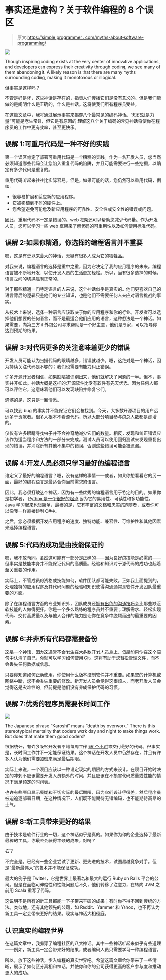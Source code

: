 # 事实还是虚构？关于软件编程的 8 个误区

> 原文:[https://simple programmer . com/myths-about-software-programming/](https://simpleprogrammer.com/myths-about-software-programming/)

![](img/6d21f7a26a8623b5753de727cb30285a.png)

Though inspiring coding exists at the very center of innovative applications, and developers can express their creativity through coding, we see many of them abandoning it. A likely reason is that there are many myths surrounding coding, making it monotonous or illogical.

但事实是这样吗？

不管是好是坏，这些神话是存在的，指责人们传播它们是没有意义的。但是我们能做的是阐明什么是正确的，什么是神话。这将使我们所有程序员受益。

在这篇文章中，我将通过展示事实来揭穿八个最常见的编码神话。“知识就是力量”可能是老生常谈，但它是有原因的:理解这八个关于编码的常见神话将使你在程序员的工作中更有效率，甚至更快乐。

## 误解 1:可重用代码是一种不好的实践

第一个误区肯定了部署可重用代码是一个糟糕的实践。作为一名开发人员，您当然必须知道哪些代码会让您陷入重复代码的陷阱，并且可能需要进行一些挖掘，以确定有多少代码是重复的。

重用代码听起来往往比实际容易。但是，如果可能的话，您仍然可以重用代码，例如:

*   很容易扩展和适应新的应用程序。
*   它被移植到不同的硬件上。
*   您希望避免可能危及新应用程序的可靠性、安全性或安全性的错误或问题。

因此，重用代码不一定是错误的。web 框架还可以帮助您减少代码量。作为开发人员，您可以学习一些 web 框架来了解代码的可重用性以及如何使用标准代码。

## 误解 2:如果你精通，你选择的编程语言并不重要

嗯，这是有史以来最大的神话，无疑有很多人成为它的牺牲品。

对我来说，编程语言的选择是重中之重，因为它决定了我的应用程序的未来。编程语言被不断地开发，以使开发人员的生活更加轻松。所以，当有很多选择的时候，语言之间的切换是很正常的。

对于那些精通一门特定语言的人来说，这个神话似乎是真实的。他们更喜欢自己的语言背后的逻辑只是他们的专业知识，也是他们不需要任何人来应对语言挑战的事实。

从技术上来说，选择一种语言应该取决于你的应用程序和你的行业。开发者可以选择他们想要的任何语言，而不是最适合他们应用的语言，这种想法是一个神话。如果需要，向第三方 it 外包公司寻求帮助是一个好主意，他们是专家，可以指导你达到预期的结果。

## 误解 3:对代码更多的关注意味着更少的错误

开发人员可能认为扫描代码的眼睛越多，错误就越少。嗯，这绝对是一个神话，因为持续关注代码是不够的；我们也需要有能力纠正错误。

许多开源开发者相信，如果缺陷被识别出来，他们就解决了问题的一半。但不，事实并非如此。神话大概是这样的:开源软件比专有软件有先天优势。因为任何人都可以评估它，这意味着他们可以发现缺陷并修复它们。

遗憾的是，这只是一厢情愿。

可以找到 bug 的事实并不能保证它们会被找到。今天，大多数开源项目的用户远远多于贡献者。很多人根本不看源代码，所以大部分项目参与的总人数都是虚增的。

仅仅有许多眼睛寻找虫子并不会神奇地减少它们的数量。相反，发现和纠正错误应该作为适当程序和方法的一部分来完成。测试人员可以使用回归测试来发现重复出现的错误，并消除所有其他不集中的错误，否则这些错误可能会被遗漏。

## 误解 4:开发人员必须只学习最好的编程语言

谁定义了最好的编程语言？嗯，没有这样的事情——或者，如果你想看看它的另一面，最好的编程语言是最适合你当前需求的语言。

因此，我必须打破这个神话，因为有一些优秀的编程语言用于特定的目的。如果你是初学者， [Python 是一个很好的起点](https://www.amazon.com/dp/B099BZ7B2Y/makithecompsi-20),因为它的易用性、可读性和多功能性。Java 学习起来也很简单，最棒的是，它有丰富的文档和忠实的追随者，或者你可以像我一样直接跳到 C#中。

之后，您必须根据开发应用程序的速度、独特功能、兼容性、可维护性和其他因素来选择编程语言。

## 误解 5:代码的成功是由技能保证的

嗯，我不敢苟同。虽然这可能有一部分是正确的——因为良好的技能是必需的——但事实是技能本身并不能保证代码的高质量。经验和知识对于源代码的成功也起着至关重要的作用。

实际上，不管成员的资格或技能如何，软件团队都可能失败。正如我上面提到的，处理独特的应用程序及其代码问题的经验和知识使得沟通通常是软件开发团队最重要的方面。

除了在编程语言方面的专业知识外，团队成员还[拥有出色的沟通技巧](https://simpleprogrammer.com/soft-skills-for-programmers/)会比那些缺乏软技能的人做得更好。你是一个多么熟练的程序员并不重要；理解需求、轻松实现代码、交付高质量以及与他人合作的能力是让你在竞争中脱颖而出的最重要的因素。

## 误解 6:并非所有代码都需要备份

这是一个神话，因为这通常不会发生在大多数开发人员身上。但是如果你在这个语句中认清了自己，你就可以学习如何使用 Git。这将有助于您轻松管理文件，而不会丢失任何数据或信息。

只要你知道如何正确使用，你使用什么版本控制软件并不重要。如果您的计算机或网络中断，您不会丢失重要的修改。新开发人员会觉得这很烦人，而老开发人员会觉得这是灾难性的，但前提是他们没有养成保护代码的习惯。

## 误解 7:优秀的程序员需要长时间工作

![](img/edba478d6f24246488d6097967c1f88a.png)

The Japanese phrase “Karoshi” means “death by overwork.” There is this stereotypical mentality that coders work day and night to make things work. But does that make them good coders?

根据统计，有许多极客开发者平均每周工作 [56 个小时](https://insights.dice.com/2021/04/29/game-developers-how-many-hours-per-week-do-they-work/)来交付最好的代码。但事实是，长时间工作并不一定能保证结果。这个神话在开发人员中仍然存在，并且有许多人认为他们需要加班来满足最后期限。

实际上来说，一个项目应该以一种设定现实的期限的方式来设计。在项目开始时决定的冲刺不应该需要开发人员额外的时间，并且应该在不损害代码质量或性能的情况下满足预定的时间表。

也许有些项目显示模糊和不切实际的最后期限，因为它们设计得很差。然后程序员被迫追逐部署日期，在这种情况下，人们既不能期待无错编码，也不能期待高昂的士气。

## 误解 8:新工具带来更好的结果

由于技术是软件行业的一切，这个神话似乎是真的。如果你为你的企业选择了最新最棒的工具，你最终会获得丰硕的成果，对吗？

*右*？

不完全是。已经有一些企业尝试了更新、更先进的技术，试图超越竞争对手。但是“最新最伟大”的技术并不能保证成功。

最大的例子是 Twitter，它是世界上最著名和最大的运行 Ruby on Rails 平台的公司。但是在面临可伸缩性和性能问题后不久，他们转移了注意力，在转向 JVM 之前用 Scala 重写了代码。

这说明不是所有的新工具都能一下子带来丰硕的成果；有时你不得不回到传统的方法。类似地，还有其他领先的公司，如 Reddit、Yammer 和 Yahoo，也不再认为新工具一定会带来更好的结果。现实与神话大相径庭。

## 认识真实的编程世界

在这篇文章中，我揭穿了编程社区的八大神话。其中一些神话听起来似乎有些道理——例如，新工具一定会带来好的结果，或者编码人员只需要学习一种编程语言。

所以，放下这些神话，步入编程的真实世界吧。希望这篇文章给你带来了一些清晰，展示了如何区分真相和神话，并使你和你的公司获得更高的客户参与度和推动更大的成功。